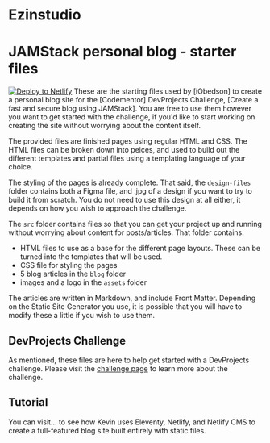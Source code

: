 # Ezinstudio
 
# JAMStack personal blog - starter files
[![Deploy to Netlify](https://www.netlify.com/img/deploy/button.svg)](https://app.netlify.com/start/deploy?repository=https://github.com/Nob-dev/Ezinstudio&stack=cms)
These are the starting files used by [iObedson] to create a personal blog site for the [Codementor] DevProjects Challenge, [Create a fast and secure blog using JAMStack]. You are free to use them however you want to get started with the challenge, if you'd like to start working on creating the site without worrying about the content itself.

The provided files are finished pages using regular HTML and CSS. The HTML files can be broken down into peices, and used to build out the different templates and partial files using a templating language of your choice.

The styling of the pages is already complete. That said, the `design-files` folder contains both a Figma file, and .jpg of a design if you want to try to build it from scratch. You do not need to use this design at all either, it depends on how you wish to approach the challenge.

The `src` folder contains files so that you can get your project up and running without worrying about content for posts/articles. That folder contains:

- HTML files to use as a base for the different page layouts. These can be turned into the templates that will be used.
- CSS file for styling the pages
- 5 blog articles in the `blog` folder
- images and a logo in the `assets` folder

The articles are written in Markdown, and include Front Matter. Depending on the Static Site Generator you use, it is possible that you will have to modify these a little if you wish to use them. 

## DevProjects Challenge

As mentioned, these files are here to help get started with a DevProjects challenge. Please visit the [challenge page](#) to learn more about the challenge.

## Tutorial

You can visit... to see how Kevin uses Eleventy, Netlify, and Netlify CMS to create a full-featured blog site built entirely with static files.
